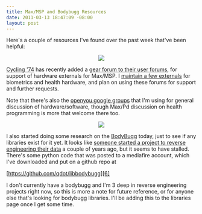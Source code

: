 ```yaml
--- 
title: Max/MSP and Bodybugg Resources
date: 2011-03-13 18:47:09 -08:00
layout: post
---
```


Here's a couple of resources I've found over the past week that've
been helpful:

<CENTER><A HREF='http://www.cycling74.com/forums/forum.php?id=12'><IMG SRC='http://images.nonpolynomial.com/openyou.org/blog/max5.png' /></A></CENTER>

[Cycling '74][1] has recently added a
[gear forum to their user forums][2], for support of hardware
externals for Max/MSP. I [maintain a few externals][3] for biometrics
and health hardware, and plan on using these forums for support and
further requests.

Note that there's also the [openyou google groups][4] that I'm using
for general discussion of hardware/software, though Max/Pd discussion
on health programming is more that welcome there too.

<CENTER><A HREF='http://bodybugglinux.blogspot.com/'><IMG SRC='http://images.nonpolynomial.com/openyou.org/blog/bodybugg.jpg' /></A></CENTER>

I also started doing some research on the [BodyBugg][5] today, just to
see if any libraries exist for it yet. It looks like
[someone started a project to reverse engineering their data][4] a
couple of years ago, but it seems to have stalled. There's some python
code that was posted to a mediafire account, which I've downloaded and
put on a github repo at

[https://github.com/qdot/libbodybugg][6]

I don't currently have a bodybugg and I'm 3 deep in reverse
engineering projects right now, so this is more a note for future
reference, or for anyone else that's looking for bodybugg
libraries. I'll be adding this to the libraries page once I get some
time.

[1]: http://www.cycling74.com
[2]: http://www.cycling74.com/forums/forum.php?id=12
[3]: http://www.nonpolynomial.com/externals
[4]: http://bodybugglinux.blogspot.com/
[5]: http://www.bodybugg.com
[6]: http://www.github.com/qdot/libbodybugg
